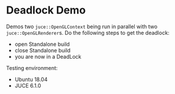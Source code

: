# Deadlock Demo

Demos two `juce::OpenGLContext` being run in parallel with two `juce::OpenGLRenderer`s. Do the following steps to get the deadlock:

- open Standalone build
- close Standalone build
- you are now in a DeadLock


Testing environment:
- Ubuntu 18.04
- JUCE 6.1.0